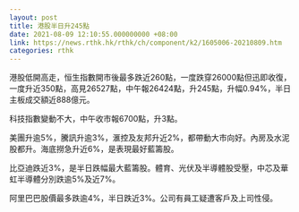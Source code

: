 ```yaml
---
layout: post
title: 港股半日升245點
date: 2021-08-09 12:10:55.000000000 +08:00
link: https://news.rthk.hk/rthk/ch/component/k2/1605006-20210809.htm
categories: rthk
---
```


港股低開高走，恒生指數開市後最多跌近260點，一度跌穿26000點但迅即收復，一度升近350點，高見26527點，中午報26424點，升245點，升幅0.94%，半日主板成交額近888億元。

科技指數變動不大，中午收市報6700點，升3點。

美團升逾5%，騰訊升逾3%，滙控及友邦升近2%，都帶動大市向好。內房及水泥股都升。海底撈急升近6%，是表現最好藍籌股。

比亞迪跌近3%，是半日跌幅最大藍籌股。體育、光伏及半導體股受壓，中芯及華虹半導體分別跌逾5%及近7%。

阿里巴巴股價最多跌逾4%，半日跌近3%。公司有員工疑遭客戶及上司性侵。
